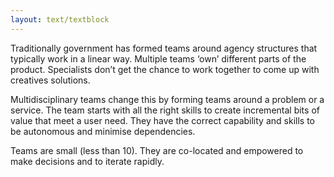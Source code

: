 ```yaml
---
layout: text/textblock
---
```


Traditionally government has formed teams around agency structures that typically work in a linear way. Multiple teams ‘own’ different parts of the product. Specialists don’t get the chance to work together to come up with creatives solutions.

Multidisciplinary teams change this by forming teams around a problem or a service. The team starts with all the right skills to create incremental bits of value that meet a user need. They have the correct capability and skills to be autonomous and minimise dependencies.

Teams are small (less than 10). They are co-located and empowered to make decisions and to iterate rapidly.
